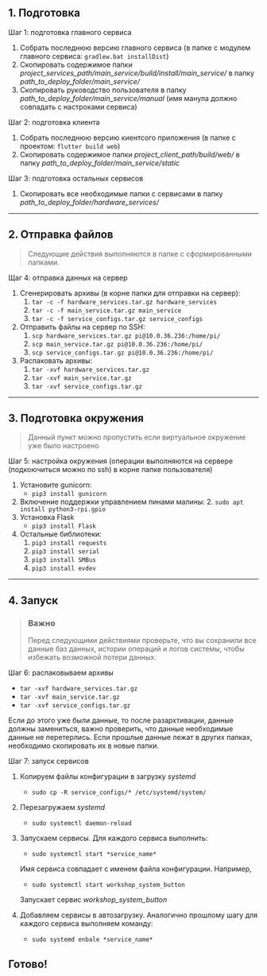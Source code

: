 ## 1. Подготовка
Шаг 1: подготовка главного сервиса
1. Собрать последнюю версию главного сервиса (в папке с модулем главного сервиса: `gradlew.bat installDist`)
2. Скопировать содержимое папки *project_services_path/main_service/build/install/main_service/* в папку *path_to_deploy_folder/main_service/*
3. Скопировать руководство пользователя в папку *path_to_deploy_folder/main_service/manual* (имя манула должно совпадать с настроками сервиса)

Шаг 2: подготовка клиента
1. Собрать последнюю версию киентсого приложения (в папке с проектом: `flutter build web`)
2. Скопировать содержимое папки *project_client_path/build/web/* в папку *path_to_deploy_folder/main_service/static*

Шаг 3: подготовка остальных сервисов
1. Скопировать все необходимые папки с сервисами в папку *path_to_deploy_folder/hardware_services/*
----
## 2. Отправка файлов
> Следующие действия выполняются в папке с сформированными папками.

Щаг 4: отправка данных на сервер
1. Сгенерировать архивы (в корне папки для отправки на сервер): 
    1. `tar -c -f hardware_services.tar.gz hardware_services`
    2. `tar -c -f main_service.tar.gz main_service`
    3. `tar -c -f service_configs.tar.gz service_configs`
2. Отправить файлы на сервер по SSH:
    1. `scp hardware_services.tar.gz pi@10.0.36.236:/home/pi/`
    2. `scp main_service.tar.gz pi@10.0.36.236:/home/pi/`
    3. `scp service_configs.tar.gz pi@10.0.36.236:/home/pi/`
3. Распаковать архивы:
    1. `tar -xvf hardware_services.tar.gz`
    2. `tar -xvf main_service.tar.gz`
    3. `tar -xvf service_configs.tar.gz`
---
## 3. Подготовка окружения 
> Данный пункт можно пропустить если виртуальное окружение уже было настроено

Шаг 5: настройка окружения (операции выполняются на сервере (подкоючиться можно по ssh) в корне папке пользователя)
1. Установите gunicorn: 
    * `pip3 install gunicorn`
2. Включение поддержки управлением пинами малины:
    2. `sudo apt install python3-rpi.gpio`
3. Установка Flask 
    * `pip3 install Flask`
4. Остальные библиотеки:
    1. `pip3 install requests`
    2. `pip3 install serial`
    3. `pip3 install SMBus`
    4. `pip3 install evdev`
---
## 4. Запуск
> ### Важно 
> Перед следующими действиями проверьте, что вы сохранили все данные баз данных, истории операций и логов системы, чтобы избежать возможной потери данных.

Шаг 6: распаковываем архивы
* `tar -xvf hardware_services.tar.gz`
* `tar -xvf main_service.tar.gz`
* `tar -xvf service_configs.tar.gz`

Если до этого уже были данные, то после разархтивации, данные должны замениться, важно проверить, что данные необходимые данные не перетерлись. Если прошлые данные лежат в других папках, необходимо скопировать их в новые папки. 

Шаг 7: запуск сервисов
1. Копируем файлы конфигурации в загрузку *systemd*
    * `sudo cp -R service_configs/* /etc/systemd/system/`
2. Перезагружаем *systemd*
    * `sudo systemctl daemon-reload`
3. Запускаем сервисы. Для каждого сервиса выполнить:
    * `sudo systemctl start *service_name*`
    
    Имя сервиса совпадает с именем файла конфигурации. Например, 
    * `sudo systemctl start workshop_system_button` 

    Запускает сервис *workshop_system_button*
4. Добавляем сервисы в автозагрузку. Аналогично прошлому шагу для каждого сервиса выполняем команду:
    * `sudo systemd enbale *service_name*`

## Готово!
